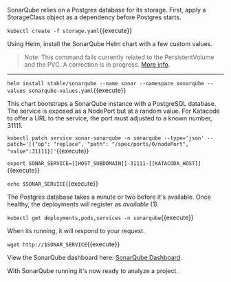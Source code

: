 SonarQube relies on a Postgres database for its storage. First, apply a StorageClass object as a dependency before Postgres starts.

`kubectl create -f storage.yaml`{{execute}}

Using Helm, install the SonarQube Helm chart with a few custom values.

> Note: This command fails currently related to the PersistentVolume and the PVC. A correction is in progress. [More info](https://github.com/helm/charts/issues/11304).

----

`helm install stable/sonarqube --name sonar --namespace sonarqube --values sonarqube-values.yaml`{{execute}}

This chart bootstraps a SonarQube instance with a PostgreSQL database. The service is exposed as a NodePort but at a random value. For Katacode to offer a URL to the service, the port must adjusted to a known number, 31111.

`kubectl patch service sonar-sonarqube -n sonarqube --type='json' --patch='[{"op": "replace", "path": "/spec/ports/0/nodePort", "value":31111}]'`{{execute}}

`export SONAR_SERVICE=[[HOST_SUBDOMAIN]]-31111-[[KATACODA_HOST]]`{{execute}}

`echo $SONAR_SERVICE`{{execute}}

The Postgres database takes a minute or two before it's available. Once healthy, the deployments will register as _available_ (1).

`kubectl get deployments,pods,services -n sonarqube`{{execute}}

When its running, it will respond to your request.

`wget http://$SONAR_SERVICE`{{execute}}

View the SonarQube dashboard here: [SonarQube Dashboard](
https://[[HOST_SUBDOMAIN]]-31111-[[KATACODA_HOST]].environments.katacoda.com/).

With SonarQube running it's now ready to analyze a project.
